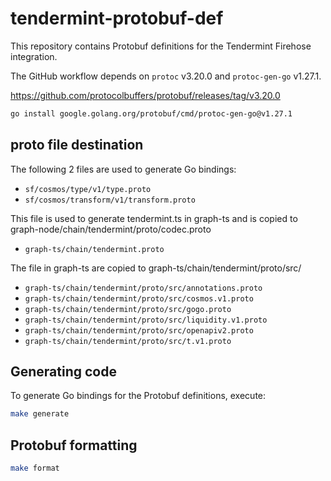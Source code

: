 # tendermint-protobuf-def

This repository contains Protobuf definitions for the Tendermint Firehose integration.

The GitHub workflow depends on `protoc` v3.20.0 and `protoc-gen-go` v1.27.1.

https://github.com/protocolbuffers/protobuf/releases/tag/v3.20.0

```bash
go install google.golang.org/protobuf/cmd/protoc-gen-go@v1.27.1
```
## proto file destination

The following 2 files are used to generate Go bindings:
- `sf/cosmos/type/v1/type.proto`
- `sf/cosmos/transform/v1/transform.proto`

This file is used to generate tendermint.ts in graph-ts and is copied to graph-node/chain/tendermint/proto/codec.proto
- `graph-ts/chain/tendermint.proto`

The file in graph-ts are copied to graph-ts/chain/tendermint/proto/src/
- `graph-ts/chain/tendermint/proto/src/annotations.proto`
- `graph-ts/chain/tendermint/proto/src/cosmos.v1.proto`
- `graph-ts/chain/tendermint/proto/src/gogo.proto`
- `graph-ts/chain/tendermint/proto/src/liquidity.v1.proto`
- `graph-ts/chain/tendermint/proto/src/openapiv2.proto`
- `graph-ts/chain/tendermint/proto/src/t.v1.proto`

## Generating code

To generate Go bindings for the Protobuf definitions, execute:

```bash
make generate
```

## Protobuf formatting

```bash
make format
```

